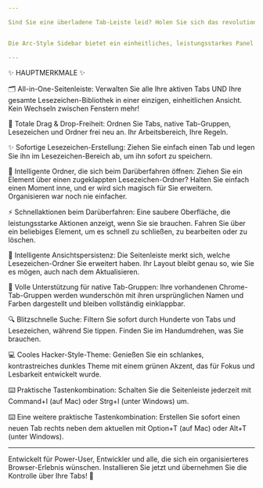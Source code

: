 ```yaml
--- 

Sind Sie eine überladene Tab-Leiste leid? Holen Sie sich das revolutionäre vertikale Tab-Management des Arc-Browsers direkt in Ihr Google Chrome! 🚀


Die Arc-Style Sidebar bietet ein einheitliches, leistungsstarkes Panel zur Verwaltung all Ihrer Tabs und Lesezeichen in einer sauberen Oberfläche. Steigern Sie Ihre Produktivität und organisieren Sie Ihr digitales Leben mit Leichtigkeit.

---
```


✨ HAUPTMERKMALE ✨


🗂️ All-in-One-Seitenleiste: Verwalten Sie alle Ihre aktiven Tabs UND Ihre gesamte Lesezeichen-Bibliothek in einer einzigen, einheitlichen Ansicht. Kein Wechseln zwischen Fenstern mehr!

🤏 Totale Drag & Drop-Freiheit: Ordnen Sie Tabs, native Tab-Gruppen, Lesezeichen und Ordner frei neu an. Ihr Arbeitsbereich, Ihre Regeln.

✨ Sofortige Lesezeichen-Erstellung: Ziehen Sie einfach einen Tab und legen Sie ihn im Lesezeichen-Bereich ab, um ihn sofort zu speichern.

📂 Intelligente Ordner, die sich beim Darüberfahren öffnen: Ziehen Sie ein Element über einen zugeklappten Lesezeichen-Ordner? Halten Sie einfach einen Moment inne, und er wird sich magisch für Sie erweitern. Organisieren war noch nie einfacher.

⚡ Schnellaktionen beim Darüberfahren: Eine saubere Oberfläche, die leistungsstarke Aktionen anzeigt, wenn Sie sie brauchen. Fahren Sie über ein beliebiges Element, um es schnell zu schließen, zu bearbeiten oder zu löschen.

🧠 Intelligente Ansichtspersistenz: Die Seitenleiste merkt sich, welche Lesezeichen-Ordner Sie erweitert haben. Ihr Layout bleibt genau so, wie Sie es mögen, auch nach dem Aktualisieren.

🎨 Volle Unterstützung für native Tab-Gruppen: Ihre vorhandenen Chrome-Tab-Gruppen werden wunderschön mit ihren ursprünglichen Namen und Farben dargestellt und bleiben vollständig einklappbar.

🔍 Blitzschnelle Suche: Filtern Sie sofort durch Hunderte von Tabs und Lesezeichen, während Sie tippen. Finden Sie im Handumdrehen, was Sie brauchen.

💻 Cooles Hacker-Style-Theme: Genießen Sie ein schlankes, kontrastreiches dunkles Theme mit einem grünen Akzent, das für Fokus und Lesbarkeit entwickelt wurde.

⌨️ Praktische Tastenkombination: Schalten Sie die Seitenleiste jederzeit mit Command+I (auf Mac) oder Strg+I (unter Windows) um.

⌨️ Eine weitere praktische Tastenkombination: Erstellen Sie sofort einen neuen Tab rechts neben dem aktuellen mit Option+T (auf Mac) oder Alt+T (unter Windows).


---


Entwickelt für Power-User, Entwickler und alle, die sich ein organisierteres Browser-Erlebnis wünschen. Installieren Sie jetzt und übernehmen Sie die Kontrolle über Ihre Tabs! 🌟